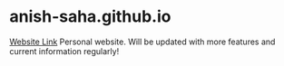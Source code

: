 # anish-saha.github.io
<a href = https://anish-saha.github.io>Website Link</a>
Personal website. Will be updated with more features and current information regularly!

